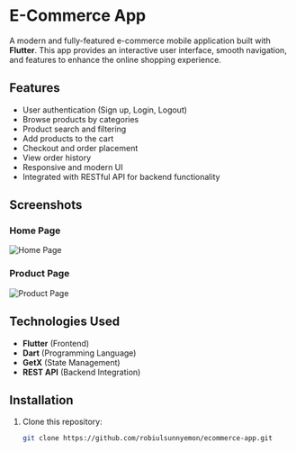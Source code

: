 # E-Commerce App

A modern and fully-featured e-commerce mobile application built with **Flutter**. This app provides an interactive user interface, smooth navigation, and features to enhance the online shopping experience.

## Features

- User authentication (Sign up, Login, Logout)
- Browse products by categories
- Product search and filtering
- Add products to the cart
- Checkout and order placement
- View order history
- Responsive and modern UI
- Integrated with RESTful API for backend functionality

## Screenshots

### Home Page
![Home Page](link-to-screenshot-home)

### Product Page
![Product Page](link-to-screenshot-product)

## Technologies Used

- **Flutter** (Frontend)
- **Dart** (Programming Language)
- **GetX** (State Management)
- **REST API** (Backend Integration)

## Installation

1. Clone this repository:
   ```bash
   git clone https://github.com/robiulsunnyemon/ecommerce-app.git